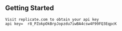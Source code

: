 ## Getting Started
```
Visit replicate.com to obtain your api key
api key=  r8_PZokpOkBrpJopzdu7iwBA4csw4F99FQ3EqpcK
```